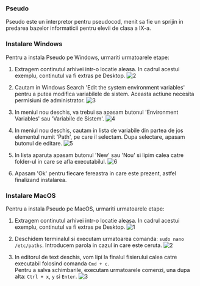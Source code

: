### Pseudo
Pseudo este un interpretor pentru pseudocod, menit sa fie un
sprijin in predarea bazelor informaticii pentru elevii de clasa
a IX-a.

### Instalare Windows ###
Pentru a instala Pseudo pe Windows, urmariti urmatoarele etape:

1. Extragem continutul arhivei intr-o locatie aleasa. In cadrul
acestui exemplu, continutul va fi extras pe Desktop.
![2](https://user-images.githubusercontent.com/106548675/234226422-bb92a435-b12b-4915-ab5e-d9a5e9208bdd.png)

2. Cautam in Windows Search 'Edit the system environment variables' pentru a putea modifica variabilele de sistem.
Aceasta actiune necesita permisiuni de administrator.
![3](https://user-images.githubusercontent.com/106548675/234226926-e7cc3476-c41b-4ff5-99e2-bdb06fa41b7c.png)

3. In meniul nou deschis, va trebui sa apasam butonul 'Environment Variables' sau 'Variabile de Sistem'.
![4](https://user-images.githubusercontent.com/106548675/234227309-d004224b-5e81-4dae-a6ef-918a56580697.png)

4. In meniul nou deschis, cautam in lista de variabile din partea de jos elementul numit 'Path', pe care il selectam. Dupa selectare,
apasam butonul de editare.
![5](https://user-images.githubusercontent.com/106548675/234227629-c3f11796-7fae-4971-a6da-516587d62916.png)

5. In lista aparuta apasam butonul 'New' sau 'Nou' si lipim calea catre folder-ul in care se afla executabilul.
![6](https://user-images.githubusercontent.com/106548675/234230871-f08d45f6-52be-4045-9988-3f073c9b7361.png)

6. Apasam 'Ok' pentru fiecare fereastra in care este prezent, astfel finalizand instalarea.

### Instalare MacOS ###
Pentru a instala Pseudo pe MacOS, urmariti urmatoarele etape:

1. Extragem continutul arhivei intr-o locatie aleasa. In cadrul
acestui exemplu, continutul va fi extras pe Desktop.
![1](https://user-images.githubusercontent.com/106548675/234228491-629641e0-6170-4fed-8501-096a08c13054.png)

2. Deschidem terminalul si executam urmatoarea comanda: ```sudo nano /etc/paths```. Introducem parola in cazul in care este ceruta.
![2](https://user-images.githubusercontent.com/106548675/234228949-56c6f0bb-87b7-47c7-849a-db7cf91de514.png)

3. In editorul de text deschis, vom lipi la finalul fisierului calea catre executabil folosind comanda ```Cmd + c```.  
Pentru a salva schimbarile, executam urmatoarele comenzi, una dupa alta: ```Ctrl + x```, ```y``` si ```Enter```.
![3](https://user-images.githubusercontent.com/106548675/234229498-d2883ace-e996-48c4-a76f-ee877935707a.png)

